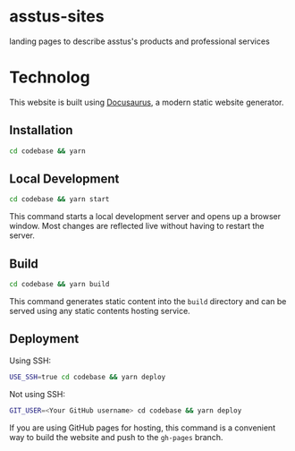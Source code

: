 # asstus-sites
landing pages to describe asstus's products and professional services 

# Technolog

This website is built using [Docusaurus](https://docusaurus.io/), a modern static website generator.

## Installation

```bash
cd codebase && yarn
```

## Local Development

```bash
cd codebase && yarn start
```

This command starts a local development server and opens up a browser window. Most changes are reflected live without having to restart the server.

## Build

```bash
cd codebase && yarn build
```

This command generates static content into the `build` directory and can be served using any static contents hosting service.

## Deployment

Using SSH:

```bash
USE_SSH=true cd codebase && yarn deploy
```

Not using SSH:

```bash
GIT_USER=<Your GitHub username> cd codebase && yarn deploy
```

If you are using GitHub pages for hosting, this command is a convenient way to build the website and push to the `gh-pages` branch.

